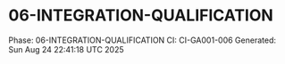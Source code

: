 # 06-INTEGRATION-QUALIFICATION
Phase: 06-INTEGRATION-QUALIFICATION
CI: CI-GA001-006
Generated: Sun Aug 24 22:41:18 UTC 2025

